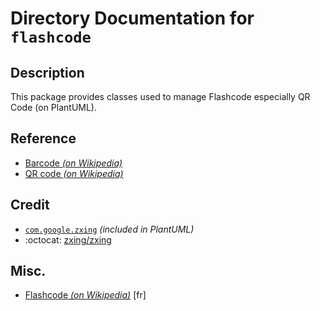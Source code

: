 # Directory Documentation for `flashcode`

## Description
This package provides classes used to manage Flashcode especially QR Code (on PlantUML).

## Reference
- [Barcode _(on Wikipedia)_](https://en.wikipedia.org/wiki/Barcode)
- [QR code _(on Wikipedia)_](https://en.wikipedia.org/wiki/QR_code)

## Credit
- [`com.google.zxing`](../../../../ext/plantuml/com/google/zxing/) _(included in PlantUML)_
- :octocat: [zxing/zxing](https://github.com/zxing/zxing)

## Misc.
- [Flashcode _(on Wikipedia)_](https://fr.wikipedia.org/wiki/Flashcode) [fr]
